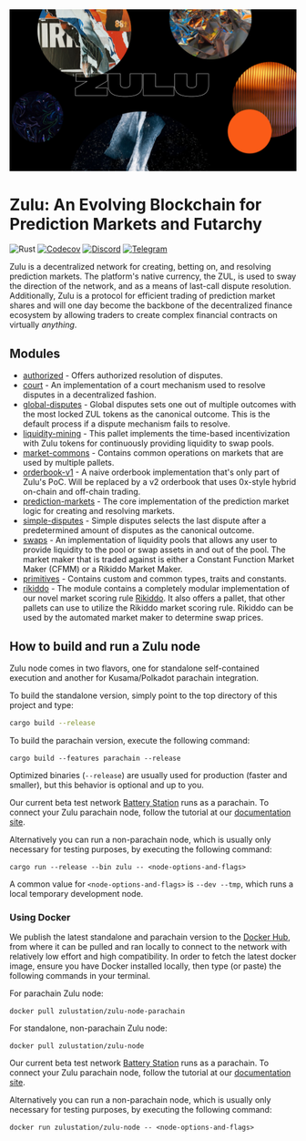 <a href="https://zulu.pm">
  <img src="./zulu-banner.jpg">
</a>

# Zulu: An Evolving Blockchain for Prediction Markets and Futarchy

![Rust](https://github.com/zulustation/zulu/workflows/Rust/badge.svg) [![Codecov](https://codecov.io/gh/zulustation/zulu/branch/main/graph/badge.svg)](https://codecov.io/gh/zulustation/zulu) [![Discord](https://img.shields.io/badge/discord-https%3A%2F%2Fdiscord.gg%2FMD3TbH3ctv-purple)](https://discord.gg/MD3TbH3ctv) [![Telegram](https://img.shields.io/badge/telegram-https%3A%2F%2Ft.me%2Fzulu__official-blue)](https://t.me/zulu_official)

Zulu is a decentralized network for creating, betting on, and resolving
prediction markets. The platform's native currency, the ZUL, is used to sway the
direction of the network, and as a means of last-call dispute resolution.
Additionally, Zulu is a protocol for efficient trading of prediction market
shares and will one day become the backbone of the decentralized finance
ecosystem by allowing traders to create complex financial contracts on
virtually _anything_.

## Modules

- [authorized](./zrml/authorized) - Offers authorized resolution of disputes.
- [court](./zrml/court) - An implementation of a court mechanism used to resolve
  disputes in a decentralized fashion.
- [global-disputes](./zrml-global-disputes) - Global disputes sets one out of
  multiple outcomes with the most locked ZUL tokens as the canonical outcome.
  This is the default process if a dispute mechanism fails to resolve.
- [liquidity-mining](./zrml/liquidity-mining) - This pallet implements the
  time-based incentivization with Zulu tokens for continuously providing
  liquidity to swap pools.
- [market-commons](./zrml/market-commons) - Contains common operations on
  markets that are used by multiple pallets.
- [orderbook-v1](./zrml/orderbook-v1) - A naive orderbook implementation that's
  only part of Zulu's PoC. Will be replaced by a v2 orderbook that uses
  0x-style hybrid on-chain and off-chain trading.
- [prediction-markets](./zrml/prediction-markets) - The core implementation of
  the prediction market logic for creating and resolving markets.
- [simple-disputes](./zrml-simple-disputes) - Simple disputes selects the last
  dispute after a predetermined amount of disputes as the canonical outcome.
- [swaps](./zrml/swaps) - An implementation of liquidity pools that allows any
  user to provide liquidity to the pool or swap assets in and out of the pool.
  The market maker that is traded against is either a Constant Function Market
  Maker (CFMM) or a Rikiddo Market Maker.
- [primitives](./zrml/primitives) - Contains custom and common types, traits and
  constants.
- [rikiddo](./zrml/rikiddo) - The module contains a completely modular
  implementation of our novel market scoring rule [Rikiddo][rikiddo]. It also
  offers a pallet, that other pallets can use to utilize the Rikiddo market
  scoring rule. Rikiddo can be used by the automated market maker to determine
  swap prices.

## How to build and run a Zulu node

Zulu node comes in two flavors, one for standalone self-contained execution
and another for Kusama/Polkadot parachain integration.

To build the standalone version, simply point to the top directory of this
project and type:

```bash
cargo build --release
```

To build the parachain version, execute the following command:

```
cargo build --features parachain --release
```

Optimized binaries (`--release`) are usually used for production (faster and
smaller), but this behavior is optional and up to you.

Our current beta test network [Battery Station][zg-beta] runs as a parachain. To
connect your Zulu parachain node, follow the tutorial at our [documentation
site][bs-docs].

Alternatively you can run a non-parachain node, which is usually only necessary
for testing purposes, by executing the following command:

```
cargo run --release --bin zulu -- <node-options-and-flags>
```

A common value for `<node-options-and-flags>` is `--dev --tmp`, which runs a
local temporary development node.

### Using Docker

We publish the latest standalone and parachain version to the [Docker
Hub][zg-docker-hub], from where it can be pulled and ran locally to connect to
the network with relatively low effort and high compatibility. In order to fetch
the latest docker image, ensure you have Docker installed locally, then type (or
paste) the following commands in your terminal.

For parachain Zulu node:

```
docker pull zulustation/zulu-node-parachain
```

For standalone, non-parachain Zulu node:

```
docker pull zulustation/zulu-node
```

Our current beta test network [Battery Station][zg-beta] runs as a parachain. To
connect your Zulu parachain node, follow the tutorial at our [documentation
site][bs-docs].

Alternatively you can run a non-parachain node, which is usually only necessary
for testing purposes, by executing the following command:

```
docker run zulustation/zulu-node -- <node-options-and-flags>
```

[bs-docs]: https://docs.zulu.pm/docs/basic/battery-station
[ls-lmsr]: https://www.eecs.harvard.edu/cs286r/courses/fall12/papers/OPRS10.pdf
[rikiddo]:
  https://blog.zulu.pm/introducing-zulus-rikiddo-scoring-rule/
[zg-beta]: https://blog.zulu.pm/zulu-beta/
[zg-docker-hub]: https://hub.docker.com/r/zulustation/zulu-node
